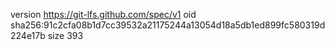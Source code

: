 version https://git-lfs.github.com/spec/v1
oid sha256:91c2cfa08b1d7cc39532a21175244a13054d18a5db1ed899fc580319d224e17b
size 393
